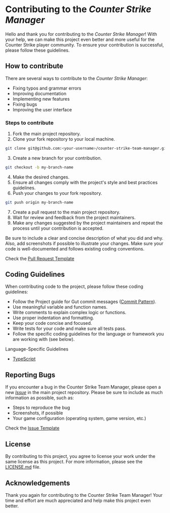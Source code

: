 # Contributing to the *Counter Strike Manager*
Hello and thank you for contributing to the *Counter Strike Manager*! With your help, we can make this project even better and more useful for the Counter Strike player community. To ensure your contribution is successful, please follow these guidelines.

## How to contribute
There are several ways to contribute to the *Counter Strike Manager*:

- Fixing typos and grammar errors
- Improving documentation
- Implementing new features
- Fixing bugs
- Improving the user interface

### Steps to contribute
1. Fork the main project repository.
2. Clone your fork repository to your local machine.
```bash
git clone git@github.com:<your-username>/counter-strike-team-manager.git
```
3. Create a new branch for your contribution.
```bash
git checkout -b my-branch-name
```
4. Make the desired changes.
5. Ensure all changes comply with the project's style and best practices guidelines.
6. Push your changes to your fork repository.
```bash
git push origin my-branch-name
```
7. Create a pull request to the main project repository.
8. Wait for review and feedback from the project maintainers.
9. Make any changes suggested by the project maintainers and repeat the process until your contribution is accepted.

Be sure to include a clear and concise description of what you did and why. Also, add screenshots if possible to illustrate your changes. Make sure your code is well-documented and follows existing coding conventions.

Check the [Pull Request Template](PULL-REQUEST-TEMPLATE.md)

## Coding Guidelines
When contributing code to the project, please follow these coding guidelines:

- Follow the Project guide for Gut commit messages ([Commit Pattern](COMMIT-PATTERN.md)).
- Use meaningful variable and function names.
- Write comments to explain complex logic or functions.
- Use proper indentation and formatting.
- Keep your code concise and focused.
- Write tests for your code and make sure all tests pass.
- Follow the specific coding guidelines for the language or framework you are working with (see below).

Language-Specific Guidelines
- [TypeScript](TYPESCRIPT-CODING-GUIDELINES.md)

## Reporting Bugs 
If you encounter a bug in the Counter Strike Team Manager, please open a new *[Issue](https://github.com/jorgeprj/CSmanager/issues)* in the main project repository. Please be sure to include as much information as possible, such as:

- Steps to reproduce the bug
- Screenshots, if possible
- Your game configuration (operating system, game version, etc.)

Check the [Issue Template](ISSUE-TEMPLATE.md)

## License
By contributing to this project, you agree to license your work under the same license as this project. For more information, please see the [LICENSE.md](/LICENSE) file.

## Acknowledgements
Thank you again for contributing to the Counter Strike Team Manager! Your time and effort are much appreciated and help make this project even better.